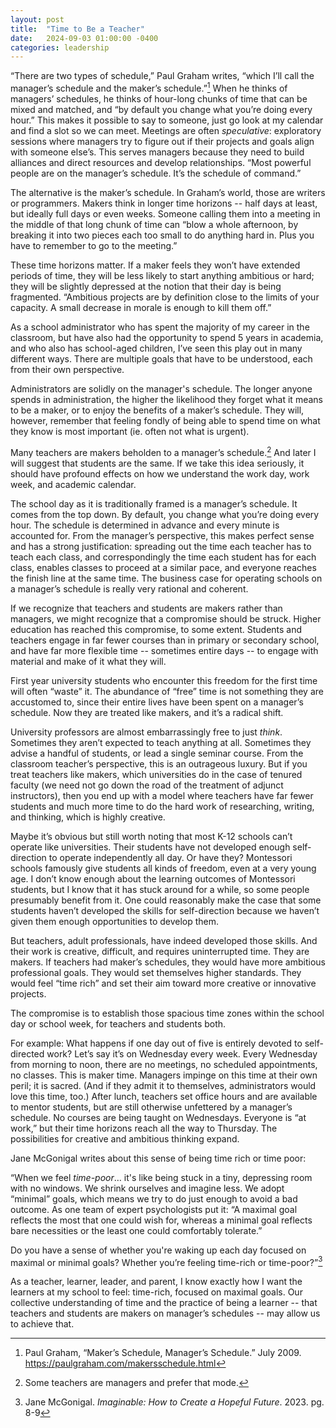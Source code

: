 ```yaml
---
layout: post
title:  "Time to Be a Teacher"
date:   2024-09-03 01:00:00 -0400
categories: leadership
---
```

“There are two types of schedule,” Paul Graham writes, “which I’ll call the manager’s schedule and the maker’s schedule.”[^1] When he thinks of managers’ schedules, he thinks of hour-long chunks of time that can be mixed and matched, and “by default you change what you’re doing every hour.” This makes it possible to say to someone, just go look at my calendar and find a slot so we can meet. Meetings are often *speculative*: exploratory sessions where managers try to figure out if their projects and goals align with someone else’s. This serves managers because they need to build alliances and direct resources and develop relationships. “Most powerful people are on the manager’s schedule. It’s the schedule of command.”

The alternative is the maker’s schedule. In Graham’s world, those are writers or programmers. Makers think in longer time horizons \-- half days at least, but ideally full days or even weeks. Someone calling them into a meeting in the middle of that long chunk of time can “blow a whole afternoon, by breaking it into two pieces each too small to do anything hard in. Plus you have to remember to go to the meeting.”

These time horizons matter. If a maker feels they won’t have extended periods of time, they will be less likely to start anything ambitious or hard; they will be slightly depressed at the notion that their day is being fragmented. “Ambitious projects are by definition close to the limits of your capacity. A small decrease in morale is enough to kill them off.”

As a school administrator who has spent the majority of my career in the classroom, but have also had the opportunity to spend 5 years in academia, and who also has school-aged children, I’ve seen this play out in many different ways. There are multiple goals that have to be understood, each from their own perspective.

Administrators are solidly on the manager's schedule. The longer anyone spends in administration, the higher the likelihood they forget what it means to be a maker, or to enjoy the benefits of a maker’s schedule. They will, however, remember that feeling fondly of being able to spend time on what they know is most important (ie. often not what is urgent).

Many teachers are makers beholden to a manager’s schedule.[^2] And later I will suggest that students are the same. If we take this idea seriously, it should have profound effects on how we understand the work day, work week, and academic calendar.

The school day as it is traditionally framed is a manager’s schedule. It comes from the top down. By default, you change what you’re doing every hour. The schedule is determined in advance and every minute is accounted for. From the manager’s perspective, this makes perfect sense and has a strong justification: spreading out the time each teacher has to teach each class, and correspondingly the time each student has for each class, enables classes to proceed at a similar pace, and everyone reaches the finish line at the same time. The business case for operating schools on a manager’s schedule is really very rational and coherent.

If we recognize that teachers and students are makers rather than managers, we might recognize that a compromise should be struck. Higher education has reached this compromise, to some extent. Students and teachers engage in far fewer courses than in primary or secondary school, and have far more flexible time \-- sometimes entire days \-- to engage with material and make of it what they will.

First year university students who encounter this freedom for the first time will often “waste” it. The abundance of “free” time is not something they are accustomed to, since their entire lives have been spent on a manager’s schedule. Now they are treated like makers, and it’s a radical shift.

University professors are almost embarrassingly free to just *think*. Sometimes they aren’t expected to teach anything at all. Sometimes they advise a handful of students, or lead a single seminar course. From the classroom teacher’s perspective, this is an outrageous luxury. But if you treat teachers like makers, which universities do in the case of tenured faculty (we need not go down the road of the treatment of adjunct instructors), then you end up with a model where teachers have far fewer students and much more time to do the hard work of researching, writing, and thinking, which is highly creative.

Maybe it’s obvious but still worth noting that most K-12 schools can’t operate like universities. Their students have not developed enough self-direction to operate independently all day. Or have they? Montessori schools famously give students all kinds of freedom, even at a very young age. I don’t know enough about the learning outcomes of Montessori students, but I know that it has stuck around for a while, so some people presumably benefit from it. One could reasonably make the case that some students haven’t developed the skills for self-direction because we haven’t given them enough opportunities to develop them.

But teachers, adult professionals, have indeed developed those skills. And their work is creative, difficult, and requires uninterrupted time. They are makers. If teachers had maker’s schedules, they would have more ambitious professional goals. They would set themselves higher standards. They would feel “time rich” and set their aim toward more creative or innovative projects.

The compromise is to establish those spacious time zones within the school day or school week, for teachers and students both.

For example: What happens if one day out of five is entirely devoted to self-directed work? Let’s say it’s on Wednesday every week. Every Wednesday from morning to noon, there are no meetings, no scheduled appointments, no classes. This is maker time. Managers impinge on this time at their own peril; it is sacred. (And if they admit it to themselves, administrators would love this time, too.) After lunch, teachers set office hours and are available to mentor students, but are still otherwise unfettered by a manager’s schedule. No courses are being taught on Wednesdays. Everyone is “at work,” but their time horizons reach all the way to Thursday. The possibilities for creative and ambitious thinking expand.

Jane McGonigal writes about this sense of being time rich or time poor:

“When we feel *time-poor*… it's like being stuck in a tiny, depressing room with no windows. We shrink ourselves and imagine less. We adopt “minimal” goals, which means we try to do just enough to avoid a bad outcome. As one team of expert psychologists put it: “A maximal goal reflects the most that one could wish for, whereas a minimal goal reflects bare necessities or the least one could comfortably tolerate.”

Do you have a sense of whether you're waking up each day focused on maximal or minimal goals? Whether you’re feeling time-rich or time-poor?”[^3]

As a teacher, learner, leader, and parent, I know exactly how I want the learners at my school to feel: time-rich, focused on maximal goals. Our collective understanding of time and the practice of being a learner \-- that teachers and students are makers on manager’s schedules \-- may allow us to achieve that.

[^1]:  Paul Graham, “Maker’s Schedule, Manager’s Schedule.” July 2009\. https://paulgraham.com/makersschedule.html

[^2]:  Some teachers are managers and prefer that mode.

[^3]:  Jane McGonigal. *Imaginable: How to Create a Hopeful Future*. 2023\. pg. 8-9